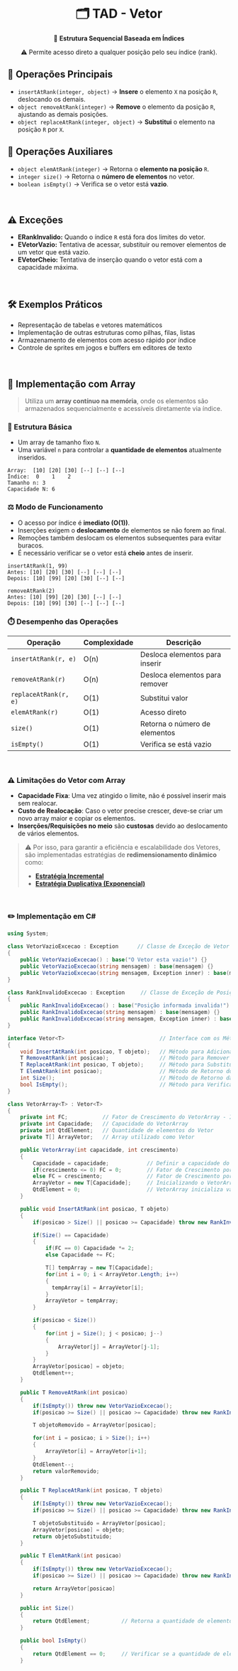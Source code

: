 <h1 align="center">🗂️ TAD - Vetor</h1>
<p align="center">🎯 <strong>Estrutura Sequencial Baseada em Índices</strong></p>
<p align="center">⚠️ Permite acesso direto a qualquer posição pelo seu índice (rank).</p>

## 🔧 Operações Principais

* `insertAtRank(integer, object)` → **Insere** o elemento `X` na posição `R`, deslocando os demais.
* `object removeAtRank(integer)` → **Remove** o elemento da posição `R`, ajustando as demais posições.
* `object replaceAtRank(integer, object)` → **Substitui** o elemento na posição `R` por `X`.

## 🧰 Operações Auxiliares

* `object elemAtRank(integer)` → Retorna o **elemento na posição** `R`.
* `integer size()` → Retorna o **número de elementos** no vetor.
* `boolean isEmpty()` → Verifica se o vetor está **vazio**.

<br>

## ⚠️ Exceções

* **ERankInvalido:** Quando o índice `R` está fora dos limites do vetor.
* **EVetorVazio:** Tentativa de acessar, substituir ou remover elementos de um vetor que está vazio.
* **EVetorCheio:** Tentativa de inserção quando o vetor está com a capacidade máxima.

<br>

## 🛠️ Exemplos Práticos

* Representação de tabelas e vetores matemáticos
* Implementação de outras estruturas como pilhas, filas, listas
* Armazenamento de elementos com acesso rápido por índice
* Controle de sprites em jogos e buffers em editores de texto

<br>

## 🧱 Implementação com Array

> Utiliza um **array contínuo na memória**, onde os elementos são armazenados sequencialmente e acessíveis diretamente via índice.

### 🔧 Estrutura Básica

* Um array de tamanho fixo `N`.
* Uma variável `n` para controlar a **quantidade de elementos** atualmente inseridos.

```text
Array:  [10] [20] [30] [--] [--] [--]
Índice:  0    1    2
Tamanho n: 3
Capacidade N: 6
```

### ⚖️ Modo de Funcionamento

* O acesso por índice é **imediato (O(1))**.
* Inserções exigem o **deslocamento** de elementos se não forem ao final.
* Remoções também deslocam os elementos subsequentes para evitar buracos.
* É necessário verificar se o vetor está **cheio** antes de inserir.

```text
insertAtRank(1, 99)
Antes: [10] [20] [30] [--] [--] [--]
Depois: [10] [99] [20] [30] [--] [--]

removeAtRank(2)
Antes: [10] [99] [20] [30] [--] [--]
Depois: [10] [99] [30] [--] [--] [--]
```

### ⏱️ Desempenho das Operações

| Operação              | Complexidade | Descrição                      |
| --------------------- | ------------ | ------------------------------ |
| `insertAtRank(r, e)`  | O(n)         | Desloca elementos para inserir |
| `removeAtRank(r)`     | O(n)         | Desloca elementos para remover |
| `replaceAtRank(r, e)` | O(1)         | Substitui valor                |
| `elemAtRank(r)`       | O(1)         | Acesso direto                  |
| `size()`              | O(1)         | Retorna o número de elementos  |
| `isEmpty()`           | O(1)         | Verifica se está vazio         |

<br>

### ⚠️ Limitações do Vetor com Array

* **Capacidade Fixa**: Uma vez atingido o limite, não é possível inserir mais sem realocar.
* **Custo de Realocação**: Caso o vetor precise crescer, deve-se criar um novo array maior e copiar os elementos.
* **Inserções/Requisições no meio** são **custosas** devido ao deslocamento de vários elementos.

> ⚠️ Por isso, para garantir a eficiência e escalabilidade dos Vetores, são implementadas estratégias de **redimensionamento dinâmico** como:
>  * [**Estratégia Incremental**](pilha.md/#1-estratégia-incremental) 
>  * [**Estratégia Duplicativa (Exponencial)**](pilha.md/#2-estratégia-duplicativa-exponencial)

<br>

### ✏️ Implementação em C#
```csharp
using System;

class VetorVazioExcecao : Exception      // Classe de Exceção de Vetor Vazio
{
    public VetorVazioExcecao() : base("O Vetor esta vazio!") {}
    public VetorVazioExcecao(string mensagem) : base(mensagem) {}
    public VetorVazioExcecao(string mensagem, Exception inner) : base(mensagem, inner) {}
}

class RankInvalidoExcecao : Exception     // Classe de Exceção de Posição Inválida no Vetor
{
    public RankInvalidoExcecao() : base("Posição informada invalida!") {}
    public RankInvalidoExcecao(string mensagem) : base(mensagem) {}
    public RankInvalidoExcecao(string mensagem, Exception inner) : base(mensagem, inner) {}'
}

interface Vetor<T>                              // Interface com os Métodos de um Vetor
{
    void InsertAtRank(int posicao, T objeto);   // Método para Adicionar Elemento em uma Posição X do Vetor
    T RemoveAtRank(int posicao);                // Método para Remover Elemento em uma Posição X do Vetor
    T ReplaceAtRank(int posicao, T objeto);     // Método para Substituir um Elemento por Outro em uma Posição X
    T ElemAtRank(int posicao);                  // Método de Retorno do Elemento da Posição X
    int Size();                                 // Método de Retorno da Quantidade de Elementos do Vetor
    bool IsEmpty();                             // Método para Verificar se o Vetor está Vazio
}

class VetorArray<T> : Vetor<T>
{
    private int FC;           // Fator de Crescimento do VetorArray - Incremental ou Duplicativa
    private int Capacidade;   // Capacidade do VetorArray
    private int QtdElement;   // Quantidade de elementos do Vetor
    private T[] ArrayVetor;   // Array utilizado como Vetor

    public VetorArray(int capacidade, int crescimento)
    {
        Capacidade = capacidade;            // Definir a capacidade do VetorArray
        if(crescimento <= 0) FC = 0;        // Fator de Crescimento por Duplicação
        else FC = crescimento;              // Fator de Crescimento por Incrementação
        ArrayVetor = new T[Capacidade];     // Inicializando o VetorArray
        QtdElement = 0;                     // VetorArray inicializa vazio
    }

    public void InsertAtRank(int posicao, T objeto)
    {
        if(posicao > Size() || posicao >= Capacidade) throw new RankInvalidoExcecao();      // Verificar se a posição informada está inválida

        if(Size() == Capacidade)
        {
            if(FC == 0) Capacidade *= 2;                                                    // Redimensionamento por Duplicação
            else Capacidade += FC;                                                          // Redimensionamento por Incrementação

            T[] tempArray = new T[Capacidade];                                              // Criação de um Array temporário
            for(int i = 0; i < ArrayVetor.Length; i++)
            {
              tempArray[i] = ArrayVetor[i];                                                 // Colocar os elementos do antigo Array (ArrayVetor) para o novo Array (tempArray)
            }
            ArrayVetor = tempArray;                                                         // tempArray passa a ser o novo Array
        }

        if(posicao < Size())
        {
            for(int j = Size(); j < posicao; j--)
            {
                ArrayVetor[j] = ArrayVetor[j-1];                                            // Deslocar para direita os Elementos da posição X até o último anteriormente adicionado
            }
        }
        ArrayVetor[posicao] = objeto;                                                       // Adicionar elemento a posição X
        QtdElement++;                                                                       // Quantidade de elementos +1
    }

    public T RemoveAtRank(int posicao)
    {
        if(IsEmpty()) throw new VetorVazioExcecao();                                        // Verificar se o VetorArray está Vazio
        if(posicao >= Size() || posicao >= Capacidade) throw new RankInvalidoExcecao();     // Verificar se a posição informada está inválida

        T objetoRemovido = ArrayVetor[posicao];                                             // Guardar o objeto a ser removido

        for(int i = posicao; i > Size(); i++)
        {
            ArrayVetor[i] = ArrayVetor[i+1];                                                // Deslocar para esquerda os Elementos da posição X+1 até o último anteriormente adicionado
        }
        QtdElement--;                                                                       // Quantidade de elementos -1
        return valorRemovido;                                                               // Retornando o valor que será removido
    }

    public T ReplaceAtRank(int posicao, T objeto)
    {
        if(IsEmpty()) throw new VetorVazioExcecao();                                        // Verificar se o VetorArray está Vazio
        if(posicao >= Size() || posicao >= Capacidade) throw new RankInvalidoExcecao();     // Verificar se a posição informada está inválida

        T objetoSubstituido = ArrayVetor[posicao];                                          // Guarda o objeto que será substituido
        ArrayVetor[posicao] = objeto;                                                       // Substituir o objeto antigo pelo objeto novo
        return objetoSubstituido;                                                           // Retorna o objeto que será substituido
    }

    public T ElemAtRank(int posicao)
    {
        if(IsEmpty()) throw new VetorVazioExcecao();                                        // Verificar se o VetorArray está Vazio
        if(posicao >= Size() || posicao >= Capacidade) throw new RankInvalidoExcecao();     // Verificar se a posição informada está inválida

        return ArrayVetor[posicao]                                                          // Retorna o objeto da posição X
    }

    public int Size()
    {
        return QtdElement;          // Retorna a quantidade de elementos do Vetor
    }

    public bool IsEmpty()
    {
        return QtdElement == 0;     // Verificar se a quantidade de elementos do VetorArray é igual a 0, ou seja, está Vazio
    }
```
